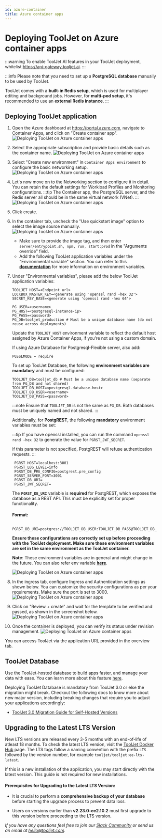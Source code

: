 ```yaml
---
id: azure-container
title: Azure container apps
---
```


# Deploying ToolJet on Azure container apps

:::warning
To enable ToolJet AI features in your ToolJet deployment, whitelist https://api-gateway.tooljet.ai.
:::

:::info
Please note that you need to set up a **PostgreSQL database** manually to be used by ToolJet. 

ToolJet comes with a **built-in Redis setup**, which is used for multiplayer editing and background jobs. However, for **multi-pod setup**, it's recommended to use an **external Redis instance**.
:::

## Deploying ToolJet application

1. Open the Azure dashboard at https://portal.azure.com, navigate to Container Apps, and click on "Create container app".
    <img className="screenshot-full" src="/img/setup/azure-container/step1.png" alt="Deploying ToolJet on Azure container apps" />

2. Select the appropriate subscription and provide basic details such as the container name.
    <img className="screenshot-full" src="/img/setup/azure-container/step2.png" alt="Deploying ToolJet on Azure container apps" />

3. Select "Create new environment" in `Container Apps environment` to configure the basic networking setup.
    <img className="screenshot-full" src="/img/setup/azure-container/step3-1.png" alt="Deploying ToolJet on Azure container apps" />
   
4. Let's now move on to the Networking section to configure it in detail. You can retain the default settings for Workload Profiles and Monitoring configurations.
    :::tip
    The Container app, the PostgreSQL server, and the Redis server all should be in the same virtual network (VNet).
    :::
    <img className="screenshot-full" src="/img/setup/azure-container/step3-2.png" alt="Deploying ToolJet on Azure container apps" />
5. Click create.

6. In the container tab, uncheck the "Use quickstart image" option to select the image source manually.
    <img className="screenshot-full img-m" src="/img/setup/azure-container/step3-v2.png" alt="Deploying ToolJet on Azure container apps" />
    - Make sure to provide the image tag, and then enter `server/entrypoint.sh, npm, run, start:prod` in the "Arguments override" field.
    - Add the following ToolJet application variables under the "Environmental variable" section. You can refer to this [**documentation**](/docs/setup/env-vars) for more information on environment variables.

7. Under "Environmental variables", please add the below ToolJet application variables:
    ```env
    TOOLJET_HOST=<Endpoint url>
    LOCKBOX_MASTER_KEY=<generate using 'openssl rand -hex 32'>
    SECRET_KEY_BASE=<generate using 'openssl rand -hex 64'>

    PG_USER=<username>
    PG_HOST=<postgresql-instance-ip>
    PG_PASS=<password>
    PG_DB=tooljet_production # Must be a unique database name (do not reuse across deployments)
    ```
    Update the `TOOLJET_HOST` environment variable to reflect the default host assigned by Azure Container Apps, if you're not using a custom domain.

    If using Azure Database for Postgresql-Flexible server, also add:
   
    ```env
    PGSSLMODE = require
    ```

   To set up ToolJet Database, the following **environment variables are mandatory** and must be configured:

   ```env
   TOOLJET_DB=tooljet_db # Must be a unique database name (separate from PG_DB and not shared)
   TOOLJET_DB_HOST=<postgresql-database-host>
   TOOLJET_DB_USER=<username>
   TOOLJET_DB_PASS=<password>
   ```

   :::note 
   Ensure that `TOOLJET_DB` is not the same as `PG_DB`. Both databases must be uniquely named and not shared.
   :::


   Additionally, for **PostgREST**, the following **mandatory** environment variables must be set:

   :::tip
    If you have openssl installed, you can run the 
    command `openssl rand -hex 32` to generate the value for `PGRST_JWT_SECRET`.

   If this parameter is not specified, PostgREST will refuse authentication requests.
   :::

   ```env
    PGRST_HOST=localhost:3001
    PGRST_LOG_LEVEL=info
    PGRST_DB_PRE_CONFIG=postgrest.pre_config
    PGRST_SERVER_PORT=3001
    PGRST_DB_URI=
    PGRST_JWT_SECRET=
   ```

   The **`PGRST_DB_URI`** variable is **required** for PostgREST, which exposes the database as a REST API. This must be explicitly set for proper functionality.

   #### Format:

   ```env
    PGRST_DB_URI=postgres://TOOLJET_DB_USER:TOOLJET_DB_PASS@TOOLJET_DB_HOST:5432/TOOLJET_DB
   ```

   **Ensure these configurations are correctly set up before proceeding with the ToolJet deployment. Make sure these environment variables are set in the same environment as the ToolJet container.**

   **Note:** These environment variables are in general and might change in the future. You can also refer env variable [**here**](/docs/setup/env-vars).

   <img className="screenshot-full" src="/img/setup/azure-container/step4-v2.png" alt="Deploying ToolJet on Azure container apps" />

8. In the ingress tab, configure Ingress and Authentication settings as shown below. You can customize the security configurations as per your requirements. Make sure the port is set to 3000.
    <img className="screenshot-full" src="/img/setup/azure-container/step4.png" alt="Deploying ToolJet on Azure container apps" />

9. Click on "Review + create" and wait for the template to be verified and passed, as shown in the screenshot below.
    <img className="screenshot-full" src="/img/setup/azure-container/step5a-v2.png" alt="Deploying ToolJet on Azure container apps" />

10. Once the container is deployed, you can verify its status under revision management.
    <img className="screenshot-full" src="/img/setup/azure-container/step6.png" alt="Deploying ToolJet on Azure container apps" />

You can access ToolJet via the application URL provided in the overview tab.


## ToolJet Database

Use the ToolJet-hosted database to build apps faster, and manage your data with ease. You can learn more about this feature [here](/docs/tooljet-db/tooljet-database).

Deploying ToolJet Database is mandatory from ToolJet 3.0 or else the migration might break. Checkout the following docs to know more about new major version, including breaking changes that require you to adjust your applications accordingly:

- [ToolJet 3.0 Migration Guide for Self-Hosted Versions](./upgrade-to-v3.md)

## Upgrading to the Latest LTS Version

New LTS versions are released every 3-5 months with an end-of-life of atleast 18 months. To check the latest LTS version, visit the [ToolJet Docker Hub](https://hub.docker.com/r/tooljet/tooljet/tags) page. The LTS tags follow a naming convention with the prefix `LTS-` followed by the version number, for example `tooljet/tooljet:ee-lts-latest`.

If this is a new installation of the application, you may start directly with the latest version. This guide is not required for new installations.

#### Prerequisites for Upgrading to the Latest LTS Version:

- It is crucial to perform a **comprehensive backup of your database** before starting the upgrade process to prevent data loss.

- Users on versions earlier than **v2.23.0-ee2.10.2** must first upgrade to this version before proceeding to the LTS version.

*If you have any questions feel free to join our [Slack Community](https://tooljet.com/slack) or send us an email at hello@tooljet.com.*
